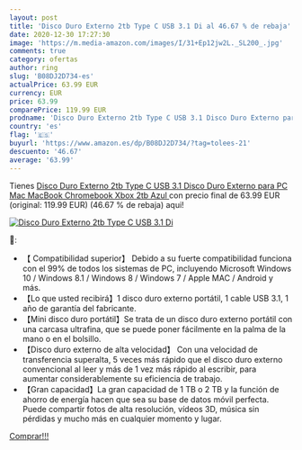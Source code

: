 ```yaml
---
layout: post
title: 'Disco Duro Externo 2tb Type C USB 3.1 Di al 46.67 % de rebaja'
date: 2020-12-30 17:27:30
image: 'https://m.media-amazon.com/images/I/31+Ep12jw2L._SL200_.jpg'
comments: true
category: ofertas
author: ring
slug: 'B08DJ2D734-es'
actualPrice: 63.99 EUR
currency: EUR
price: 63.99
comparePrice: 119.99 EUR
prodname: 'Disco Duro Externo 2tb Type C USB 3.1 Disco Duro Externo para PC  Mac  MacBook  Chromebook  Xbox  2tb  Azul '
country: 'es'
flag: '🇪🇸'
buyurl: 'https://www.amazon.es/dp/B08DJ2D734/?tag=tolees-21'
descuento: '46.67'
average: '63.99'
---
```


Tienes [Disco Duro Externo 2tb Type C USB 3.1 Disco Duro Externo para PC  Mac  MacBook  Chromebook  Xbox  2tb  Azul ](https://www.amazon.es/dp/B08DJ2D734/?tag=tolees-21) con precio final de  63.99 EUR (original: 119.99 EUR) (46.67 %  de rebaja) aqui!

[![Disco Duro Externo 2tb Type C USB 3.1 Di](https://m.media-amazon.com/images/I/31+Ep12jw2L._SL200_.jpg)](https://www.amazon.es/dp/B08DJ2D734/?tag=tolees-21)

🔎:

- 【 Compatibilidad superior】 Debido a su fuerte compatibilidad funciona con el 99% de todos los sistemas de PC, incluyendo Microsoft Windows 10 / Windows 8.1 / Windows 8 / Windows 7 / Apple MAC / Android y más.
- 【Lo que usted recibirá】1 disco duro externo portátil, 1 cable USB 3.1, 1 año de garantía del fabricante.
- 【Mini disco duro portátil】Se trata de un disco duro externo portátil con una carcasa ultrafina, que se puede poner fácilmente en la palma de la mano o en el bolsillo.
- 【Disco duro externo de alta velocidad】 Con una velocidad de transferencia superalta, 5 veces más rápido que el disco duro externo convencional al leer y más de 1 vez más rápido al escribir, para aumentar considerablemente su eficiencia de trabajo.
- 【Gran capacidad】La gran capacidad de 1 TB o 2 TB y la función de ahorro de energía hacen que sea su base de datos móvil perfecta. Puede compartir fotos de alta resolución, vídeos 3D, música sin pérdidas y mucho más en cualquier momento y lugar.

[Comprar!!!](https://www.amazon.es/dp/B08DJ2D734/?tag=tolees-21)
